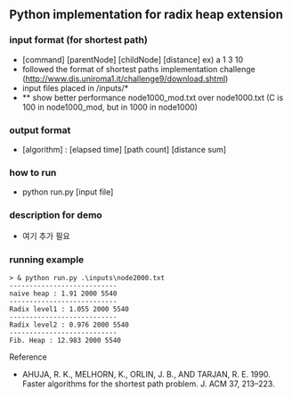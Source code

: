 ## Python implementation for radix heap extension

### input format (for shortest path)
 - [command] [parentNode] [childNode] [distance]
   ex) a 1 3 10
 - followed the format of shortest paths implementation challenge
   (http://www.dis.uniroma1.it/challenge9/download.shtml) 
 - input files placed in /inputs/*
 - ** show better performance node1000_mod.txt over node1000.txt
   (C is 100 in node1000_mod, but in 1000 in node1000)

### output format
 - [algorithm] : [elapsed time] [path count] [distance sum]

### how to run
 - python run.py [input file]

### description for demo
 - 여기 추가 필요

### running example
~~~
> & python run.py .\inputs\node2000.txt
---------------------------
naive heap : 1.91 2000 5540
---------------------------
Radix level1 : 1.055 2000 5540
---------------------------
Radix level2 : 0.976 2000 5540
---------------------------
Fib. Heap : 12.983 2000 5540
~~~

Reference
* AHUJA, R. K., MELHORN, K., ORLIN, J. B., AND TARJAN, R. E. 1990. Faster algorithms for the
shortest path problem. J. ACM 37, 213–223.